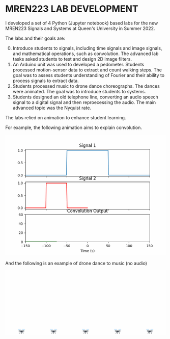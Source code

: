 # MREN223 LAB DEVELOPMENT

I developed a set of 4 Python (Jupyter notebook) based labs for the new MREN223 Signals and Systems at Queen's University in Summer 2022.

The labs and their goals are:

0) Introduce students to signals, including time signals and image signals, and mathematical operations, such as convolution. The advanced lab tasks asked students to test and design 2D image filters.
1) An Arduino unit was used to developed a pedometer. Students processed motion-sensor data to extract and count walking steps. 
The goal was to assess students understanding of Fourier and their ability to process signals to extract data.
2) Students processed music to drone dance choreographs. The dances were animated. The goal was to introduce students to systems. 
3) Students designed an old telephone line, converting an audio speech signal to a digital signal and then reproecessing the audio. The main advanced topic was the Nyquist rate.

The labs relied on animation to enhance student learning. 

For example, the following animation aims to explain convolution.

![Alt Text](https://github.com/amrmsab/teach/blob/main/MREN223_SignalsSystems/conv.gif)

And the following is an example of drone dance to music (no audio)

![Alt Text](https://github.com/amrmsab/teach/blob/main/MREN223_SignalsSystems/quadrotor_dance.gif)
